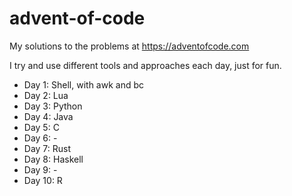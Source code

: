 # advent-of-code
My solutions to the problems at <https://adventofcode.com>

I try and use different tools and approaches each day, just for fun.

- Day 1: Shell, with awk and bc
- Day 2: Lua
- Day 3: Python
- Day 4: Java
- Day 5: C
- Day 6: -
- Day 7: Rust
- Day 8: Haskell
- Day 9: -
- Day 10: R

